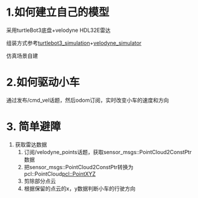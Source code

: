 <!--
 * @Date: 2020-11-02 13:32:05
 * @LastEditTime: 2020-11-22 12:45:28
 * @Author:  Chang_Bin
 * @LastEditors: Chang_Bin
 * @Email: bin_chang@qq.com
 * @Description: 
-->
# 1.如何建立自己的模型

采用turtleBot3底盘+velodyne HDL32E雷达

组装方式参考[turtlebot3_simulation](https://github.com/ROBOTIS-GIT/turtlebot3_simulations)+[velodyne_simulator](https://bitbucket.org/DataspeedInc/velodyne_simulator.git)

仿真场景自建

# 2.如何驱动小车

通过发布/cmd_vel话题，然后odom订阅，实时改变小车的速度和方向

# 3. 简单避障

1. 获取雷达数据
   1. 订阅/velodyne_points话题，获取sensor_msgs::PointCloud2ConstPtr数据
   2. 把sensor_msgs::PointCloud2ConstPtr转换为pcl::PointCloud<pcl::PointXYZ>
   3. 剪除部分点云
   4. 根据保留的点云的x，y数据判断小车的行驶方向